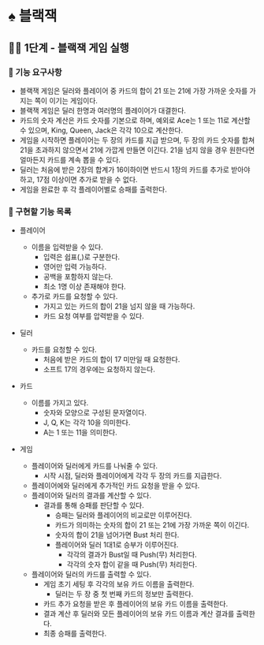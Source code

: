 # ♠️ 블랙잭

## ☝🏻 1단계 - 블랙잭 게임 실행

### 🎯 기능 요구사항
- 블랙잭 게임은 딜러와 플레이어 중 카드의 합이 21 또는 21에 가장 가까운 숫자를 가지는 쪽이 이기는 게임이다.
- 블랙잭 게임은 딜러 한명과 여러명의 플레이어가 대결한다.
- 카드의 숫자 계산은 카드 숫자를 기본으로 하며, 예외로 Ace는 1 또는 11로 계산할 수 있으며, King, Queen, Jack은 각각 10으로 계산한다.
- 게임을 시작하면 플레이어는 두 장의 카드를 지급 받으며, 두 장의 카드 숫자를 합쳐 21을 초과하지 않으면서 21에 가깝게 만들면 이긴다. 21을 넘지 않을 경우 원한다면 얼마든지 카드를 계속 뽑을 수 있다.
- 딜러는 처음에 받은 2장의 합계가 16이하이면 반드시 1장의 카드를 추가로 받아야 하고, 17점 이상이면 추가로 받을 수 없다.
- 게임을 완료한 후 각 플레이어별로 승패를 출력한다.


### 🦕 구현할 기능 목록
- 플레이어
  - 이름을 입력받을 수 있다.
    - 입력은 쉽표(,)로 구분한다.
    - 영어만 입력 가능하다.
    - 공백을 포함하지 않는다.
    - 최소 1명 이상 존재해야 한다.
  - 추가로 카드를 요청할 수 있다.
    - 가지고 있는 카드의 합이 21을 넘지 않을 때 가능하다.
    - 카드 요청 여부를 압력받을 수 있다.
    
- 딜러
  - 카드를 요청할 수 있다.
    - 처음에 받은 카드의 합이 17 미만일 때 요청한다.
    - 소프트 17의 경우에는 요청하지 않는다.

- 카드
  - 이름를 가지고 있다.
    - 숫자와 모양으로 구성된 문자열이다.
    - J, Q, K는 각각 10을 의미한다.
    - A는 1 또는 11을 의미한다.

- 게임
  - 플레이어와 딜러에게 카드를 나눠줄 수 있다.
    - 시작 시점, 딜러와 플레이어에게 각각 두 장의 카드를 지급한다.
  - 플레이어에와 딜러에게 추가적인 카드 요청을 받을 수 있다.
  - 플레이어와 딜러의 결과를 계산할 수 있다.
    - 결과를 통해 승패를 판단할 수 있다.
      - 승패는 딜러와 플레이어의 비교로만 이루어진다.
      - 카드가 의미하는 숫자의 합이 21 또는 21에 가장 가까운 쪽이 이긴다.
      - 숫자의 합이 21을 넘어가면 Bust 처리 한다.
      - 플레이어와 딜러 1대1로 승부가 이루어진다. 
        - 각각의 결과가 Bust일 때 Push(무) 처리한다.
        - 각각의 숫자 합이 같을 때 Push(무) 처리한다.
  - 플레이어와 딜러의 카드를 출력할 수 있다.
    - 게임 초기 세팅 후 각각의 보유 카드 이름을 출력한다.
      - 딜러는 두 장 중 첫 번째 카드의 정보만 출력한다.
    - 카드 추가 요청을 받은 후 플레이어의 보유 카드 이름을 출력한다.
    - 결과 계산 후 딜러와 모든 플레이어의 보유 카드 이름과 계산 결과를 출력한다.
    - 최종 승패를 출력한다.
